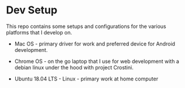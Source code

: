 # Dev Setup

This repo contains some setups and configurations for the various platforms that I develop on. 

* Mac OS - primary driver for work and preferred device for Android development. 

* Chrome OS - on the go laptop that I use for web development with a debian linux under the hood with project Crostini. 

* Ubuntu 18.04 LTS - Linux - primary work at home computer 
